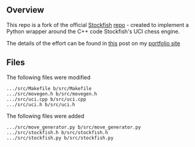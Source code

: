 ## Overview

This repo is a fork of the official [Stockfish](https://stockfishchess.org) [repo](https://github.com/official-stockfish/Stockfish) - created to implement a Python wrapper around the C++ code Stockfish's UCI chess engine.

The details of the effort can be found in [this](https://nsriniva.github.io/2022-07-23-Stockfish-C++-Python-cppyy/) post on my [portfolio site](https://nsriniva.github.io/)

## Files

The following files were modified
```
.../src/Makefile b/src/Makefile
.../src/movegen.h b/src/movegen.h
.../src/uci.cpp b/src/uci.cpp
.../src/uci.h b/src/uci.h
```

The following files were added
```
.../src/move_generator.py b/src/move_generator.py
.../src/stockfish.h b/src/stockfish.h
.../src/stockfish.py b/src/stockfish.py
```
